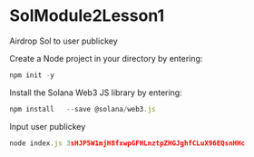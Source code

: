 # SolModule2Lesson1
Airdrop Sol to user publickey

Create a Node project in your directory by entering:
```Javascript
npm init -y
```
Install the Solana Web3 JS library by entering:
```Javascript
npm install   --save @solana/web3.js
```

Input user publickey
```Javascript
node index.js 3sHJP5W1mjH8fxwpGFHLnztpZHGJghfCLuX96EQsnHHc
```
